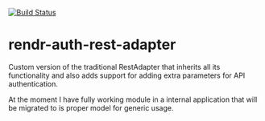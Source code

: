 [![Build Status](https://travis-ci.org/pjanuario/rendr-auth-rest-adapter.svg?branch=master)](https://travis-ci.org/pjanuario/rendr-auth-rest-adapter)

# rendr-auth-rest-adapter
Custom version of the traditional RestAdapter that inherits all its functionality and also adds support for adding extra parameters for API authentication.

At the moment I have fully working module in a internal application that will be migrated to is proper model for generic usage.
